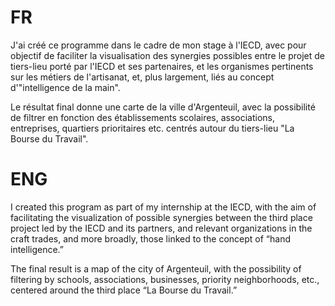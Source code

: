 # FR

J'ai créé ce programme dans le cadre de mon stage à l'IECD, avec pour objectif de faciliter la visualisation des synergies possibles entre le projet de tiers-lieu porté par l'IECD et ses partenaires, et les organismes pertinents sur les métiers de l'artisanat, et, plus largement, liés au concept d'"intelligence de la main". 

Le résultat final donne une carte de la ville d'Argenteuil, avec la possibilité de filtrer en fonction des établissements scolaires, associations, entreprises, quartiers prioritaires etc. centrés autour du tiers-lieu "La Bourse du Travail".

# ENG

I created this program as part of my internship at the IECD, with the aim of facilitating the visualization of possible synergies between the third place project led by the IECD and its partners, and relevant organizations in the craft trades, and more broadly, those linked to the concept of “hand intelligence.” 

The final result is a map of the city of Argenteuil, with the possibility of filtering by schools, associations, businesses, priority neighborhoods, etc., centered around the third place “La Bourse du Travail.”
